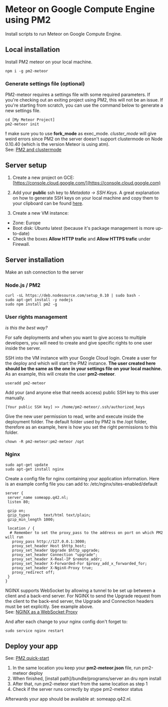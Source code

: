 # Meteor on Google Compute Engine using PM2
Install scripts to run Meteor on Google Compute Engine.

## Local installation
Install PM2 meteor on your local machine.

```
npm i -g pm2-meteor
```

### Generate settings file (optional)
PM2-meteor requires a settings file with some required parameters. If you're checking out an exiting project using PM2, this will not be an issue. If you're starting from scratch, you can use the command below to generate a new settings file.

```
cd [My Meteor Project]
pm2-meteor init
```

**!** make sure you to use **fork_mode** as exec_mode. *cluster_mode* will give weird errors since PM2 on the server doesn't support clustermode on Node 0.10.40 (which is the version Meteor is using atm).    
See: [PM2 and clustermode](http://pm2.keymetrics.io/docs/usage/cluster-mode/#node-0-10-x-cluster-mode)

## Server setup
1. Create a new project on GCE:  
   [https://console.cloud.google.com/](https://console.cloud.google.com)

2. Add your __public__ ssh key to *Metadata -> SSH Keys*. A great explanation on how to generate SSH keys on your local machine and copy them to your clipboard can be found  [here](https://help.github.com/articles/generating-ssh-keys/).

3. Create a new VM instance:
 - Zone:  Europe
 - Boot disk: Ubuntu latest (because it's package management is more up-to-date)
 - Check the boxes __Allow HTTP trafic__ and __Allow HTTPS trafic__ under Firewall.

## Server installation
Make an ssh connection to the server

### Node.js / PM2
```  
curl -sL https://deb.nodesource.com/setup_0.10 | sudo bash -
sudo apt-get install -y nodejs
sudo npm install pm2 -g
```
### User rights management

*is this the best way?*

For safe deployments and when you want to give access to multiple developers, you will need to create and give specific rights to one user inside the server. 

SSH into the VM instance with your Google Cloud login.
Create a user for the deploy and which will start the PM2 instance. __The user created here should be the same as the one in your settings file on your local machine.__ As an example, this will create the user __pm2-meteor__.

```
useradd pm2-meteor
```
   
Add your (and anyone else that needs access) public SSH key to this user manually.

```
[Your public SSH key] >> /home/pm2-meteor/.ssh/authorized_keys
```
   
Give the new user permission to read, write and execute inside the deployment folder. The default folder used by PM2 is the /opt folder, therefore as an example, here is how you set the right permissions to this folder.

```
chown -R pm2-meteor:pm2-meteor /opt
```

### Nginx
```
sudo apt-get update
sudo apt-get install nginx
```

Create a config file for nginx containing your application information. Here is an example config file you can add to: /etc/nginx/sites-enabled/default
```
server {
 server_name someapp.q42.nl;
 listen 80;
 
 gzip on;
 gzip_types      text/html text/plain;
 gzip_min_length 1000;

 location / {
  # Remember to set the proxy_pass to the address on port on which PM2 will run
   proxy_pass http://127.0.0.1:3000;
   proxy_set_header Host $http_host;
   proxy_set_header Upgrade $http_upgrade;
   proxy_set_header Connection "upgrade";
   proxy_set_header X-Real-IP $remote_addr;
   proxy_set_header X-Forwarded-For $proxy_add_x_forwarded_for;
   proxy_set_header X-NginX-Proxy true;
   proxy_redirect off;
 }
}
```

NGINX supports WebSocket by allowing a tunnel to be set up between a client and a back-end server. For NGINX to send the Upgrade request from the client to the back-end server, the Upgrade and Connection headers must be set explicitly. See example above.   
See: [NGINX as a WebSocket Proxy](https://www.nginx.com/blog/websocket-nginx/#gs.nJb6AXU)

And after each change to your nginx config don't forget to:
```
sudo service nginx restart
```

## Deploy your app
See:
[PM2 quick-start](http://pm2.keymetrics.io/docs/usage/quick-start/)

1. In the same location you keep your __pm2-meteor.json__ file, run pm2-meteor deploy
2. When finished, [install path]/bundle/programs/server an dru npm install
3. After that, run pm2-meteor start from the same location as step 1
4. Check if the server runs correctly by stype pm2-meteor status

Afterwards your app should be available at: someapp.q42.nl.
